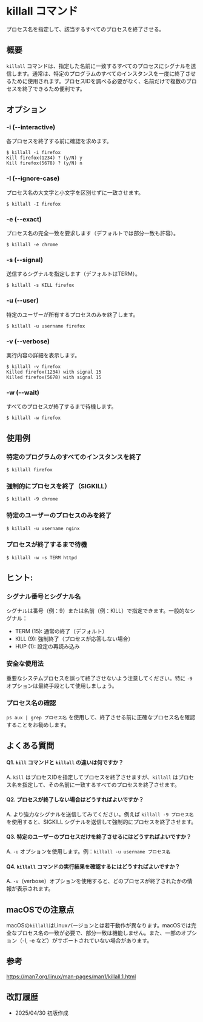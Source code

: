 # killall コマンド

プロセス名を指定して、該当するすべてのプロセスを終了させる。

## 概要

`killall` コマンドは、指定した名前に一致するすべてのプロセスにシグナルを送信します。通常は、特定のプログラムのすべてのインスタンスを一度に終了させるために使用されます。プロセスIDを調べる必要がなく、名前だけで複数のプロセスを終了できるため便利です。

## オプション

### **-i (--interactive)**

各プロセスを終了する前に確認を求めます。

```console
$ killall -i firefox
Kill firefox(1234) ? (y/N) y
Kill firefox(5678) ? (y/N) n
```

### **-I (--ignore-case)**

プロセス名の大文字と小文字を区別せずに一致させます。

```console
$ killall -I firefox
```

### **-e (--exact)**

プロセス名の完全一致を要求します（デフォルトでは部分一致も許容）。

```console
$ killall -e chrome
```

### **-s (--signal)**

送信するシグナルを指定します（デフォルトはTERM）。

```console
$ killall -s KILL firefox
```

### **-u (--user)**

特定のユーザーが所有するプロセスのみを終了します。

```console
$ killall -u username firefox
```

### **-v (--verbose)**

実行内容の詳細を表示します。

```console
$ killall -v firefox
Killed firefox(1234) with signal 15
Killed firefox(5678) with signal 15
```

### **-w (--wait)**

すべてのプロセスが終了するまで待機します。

```console
$ killall -w firefox
```

## 使用例

### 特定のプログラムのすべてのインスタンスを終了

```console
$ killall firefox
```

### 強制的にプロセスを終了（SIGKILL）

```console
$ killall -9 chrome
```

### 特定のユーザーのプロセスのみを終了

```console
$ killall -u username nginx
```

### プロセスが終了するまで待機

```console
$ killall -w -s TERM httpd
```

## ヒント:

### シグナル番号とシグナル名

シグナルは番号（例：9）または名前（例：KILL）で指定できます。一般的なシグナル：
- TERM (15): 通常の終了（デフォルト）
- KILL (9): 強制終了（プロセスが応答しない場合）
- HUP (1): 設定の再読み込み

### 安全な使用法

重要なシステムプロセスを誤って終了させないよう注意してください。特に `-9` オプションは最終手段として使用しましょう。

### プロセス名の確認

`ps aux | grep プロセス名` を使用して、終了させる前に正確なプロセス名を確認することをお勧めします。

## よくある質問

#### Q1. `kill` コマンドと `killall` の違いは何ですか？
A. `kill` はプロセスIDを指定してプロセスを終了させますが、`killall` はプロセス名を指定して、その名前に一致するすべてのプロセスを終了させます。

#### Q2. プロセスが終了しない場合はどうすればよいですか？
A. より強力なシグナルを送信してみてください。例えば `killall -9 プロセス名` を使用すると、SIGKILL シグナルを送信して強制的にプロセスを終了させます。

#### Q3. 特定のユーザーのプロセスだけを終了させるにはどうすればよいですか？
A. `-u` オプションを使用します。例：`killall -u username プロセス名`

#### Q4. `killall` コマンドの実行結果を確認するにはどうすればよいですか？
A. `-v`（verbose）オプションを使用すると、どのプロセスが終了されたかの情報が表示されます。

## macOSでの注意点

macOSの`killall`はLinuxバージョンとは若干動作が異なります。macOSでは完全なプロセス名の一致が必要で、部分一致は機能しません。また、一部のオプション（-I, -e など）がサポートされていない場合があります。

## 参考

https://man7.org/linux/man-pages/man1/killall.1.html

## 改訂履歴

- 2025/04/30 初版作成